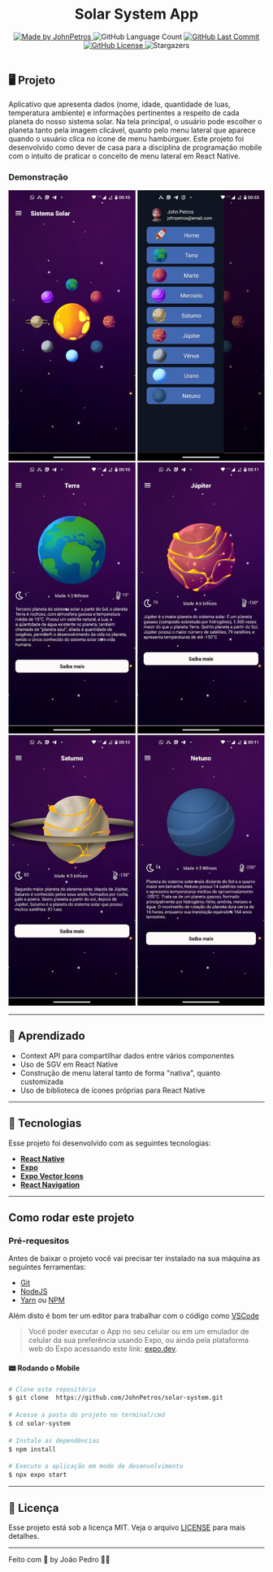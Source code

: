 <h1 align="center">
    Solar System App
</h1>

<div align="center">
   <a href="https://github.com/JohnPetros">
      <img alt="Made by JohnPetros" src="https://img.shields.io/badge/made%20by-JohnPetros-blueviolet">
   </a>
   <img alt="GitHub Language Count" src="https://img.shields.io/github/languages/count/JohnPetros/solar-system">
   <a href="https://github.com/JohnPetros/solar-system/commits/main">
      <img alt="GitHub Last Commit" src="https://img.shields.io/github/last-commit/JohnPetros/solar-system">
   </a>
  </a>
   </a>
   <a href="https://github.com/JohnPetros/solar-system/blob/main/LICENSE.md">
      <img alt="GitHub License" src="https://img.shields.io/github/license/JohnPetros/solar-system">
   </a>
    <img alt="Stargazers" src="https://img.shields.io/github/stars/JohnPetros/solar-system?style=social">
</div>

<br>

## 🖥️ Projeto

Aplicativo que apresenta dados (nome, idade, quantidade de luas, temperatura ambiente) e informações pertinentes a respeito de cada planeta do nosso sistema solar. Na tela principal, o usuário pode escolher o planeta tanto pela imagem clicável, quanto pelo menu lateral que aparece quando o usuário clica no ícone de menu hambúrguer. Este projeto foi desenvolvido como dever de casa para a disciplina de programação mobile com o intuito de praticar o conceito de menu lateral em React Native.

### Demonstração
<div align="center">
  <img width="250" alt="Tela Home" src=".github/home.jpg" />
  <img width="250" alt="Menu Lateral" src=".github/menu-lateral.jpg" />
  <img width="250" alt="Terra" src=".github/terra.jpg" />
  <img width="250" alt="Júpiter" src=".github/jupiter.jpg" />
  <img width="250" alt="Saturno" src=".github/saturno.jpg" />
  <img width="250" alt="Netuno" src=".github/netuno.jpg" />
</div>
<hr>


## 📖 Aprendizado

- Context API para compartilhar dados entre vários componentes
- Uso de SGV em React Native
- Construção de menu lateral tanto de forma "nativa", quanto customizada
- Uso de biblioteca de ícones próprias para React Native

<hr>

## 🚀 Tecnologias

Esse projeto foi desenvolvido com as seguintes tecnologias:

- **[React Native](https://expo.io/)**
- **[Expo](https://expo.io/)**
- **[Expo Vector Icons](https://icons.expo.fyi/)**
- **[React Navigation](https://reactnavigation.org/)**
<hr>

## Como rodar este projeto

### Pré-requesitos

Antes de baixar o projeto você vai precisar ter instalado na sua máquina as seguintes ferramentas:

- [Git](https://git-scm.com)
- [NodeJS](https://nodejs.org/en/)
- [Yarn](https://yarnpkg.com/) ou [NPM](https://www.npmjs.com/)

Além disto é bom ter um editor para trabalhar com o código como [VSCode](https://code.visualstudio.com/)<br>

> Você poder executar o App no seu celular ou em um emulador de celular da sua preferência usando Expo, ou ainda pela plataforma web do Expo acessando este link: [expo.dev](https://snack.expo.dev/@git/github.com/JohnPetros/solar-system?platform=android).

#### 📟 Rodando o Mobile

```bash
# Clone este repositório
$ git clone  https://github.com/JohnPetros/solar-system.git

# Acesse a pasta do projeto no terminal/cmd
$ cd solar-system

# Instale as dependências
$ npm install

# Execute a aplicação em modo de desenvolvimento
$ npx expo start

```
---

## :memo: Licença

Esse projeto está sob a licença MIT. Veja o arquivo [LICENSE](LICENSE) para mais detalhes.

---

Feito com 💜 by João Pedro 👋🏻
